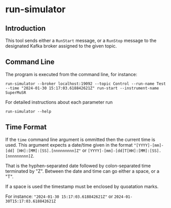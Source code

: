 # run-simulator

## Introduction

This tool sends either a `RunStart` message, or a `RunStop` message to the designated Kafka broker assigned to the given topic.

## Command Line

The program is executed from the command line, for instance:

```shell
run-simulator --broker localhost:19092 --topic Control --run-name Test --time "2024-01-30 15:17:03.618842621Z" run-start --instrument-name SuperMuSR
```

For detailed instructions about each parameter run

```shell
run-simulator --help
```

## Time Format

If  the ``time`` command line argument is ommitted then the current time is used. This argument expects a date/time given in the format `"[YYYY]-[mm]-[dd] [HH]:[MM]:[SS].[nnnnnnnnn]Z"` or `[YYYY]-[mm]-[dd]T[HH]:[MM]:[SS].[nnnnnnnnn]Z`.

That is the hyphen-separated date followed by colon-separated time terminated by "Z". Between the date and time can go either a space, or a "T".

If a space is used the timestamp must be enclosed by quoatation marks.

For instance: `"2024-01-30 15:17:03.618842621Z"` or `2024-01-30T15:17:03.618842621Z`
